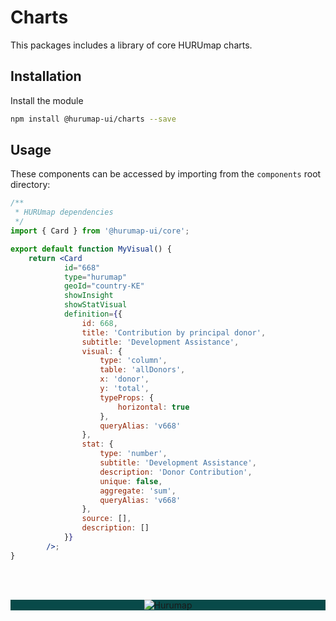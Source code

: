 # Charts

This packages includes a library of core HURUmap charts.

## Installation

Install the module

```bash
npm install @hurumap-ui/charts --save
```

## Usage

These components can be accessed by importing from the `components` root directory:

```jsx
/**
 * HURUmap dependencies
 */
import { Card } from '@hurumap-ui/core';

export default function MyVisual() {
	return <Card
            id="668"
            type="hurumap"
            geoId="country-KE"
            showInsight
            showStatVisual
            definition={{
                id: 668,
                title: 'Contribution by principal donor',
                subtitle: 'Development Assistance',
                visual: {
                    type: 'column',
                    table: 'allDonors',
                    x: 'donor',
                    y: 'total',
                    typeProps: {
                        horizontal: true
                    },
                    queryAlias: 'v668'
                },
                stat: {
                    type: 'number',
                    subtitle: 'Development Assistance',
                    description: 'Donor Contribution',
                    unique: false,
                    aggregate: 'sum',
                    queryAlias: 'v668'
                },
                source: [],
                description: []
            }}
        />;
}
```

<br/><br/><p align="center" style="background-color:#084a49;"><img src="https://hurumap.org/static/img/logo-white.png" alt="Hurumap" /></p>
